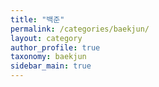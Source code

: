 ```yaml
---
title: "백준"
permalink: /categories/baekjun/
layout: category
author_profile: true
taxonomy: baekjun
sidebar_main: true
---
```



